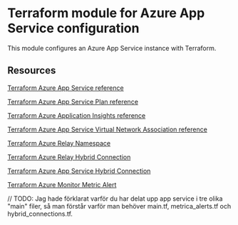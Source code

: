 # Terraform module for Azure App Service configuration

This module configures an Azure App Service instance with Terraform.

## Resources

[Terraform Azure App Service reference](https://registry.terraform.io/providers/hashicorp/azurerm/latest/docs/resources/app_service)

[Terraform Azure App Service Plan reference](https://registry.terraform.io/providers/hashicorp/azurerm/latest/docs/resources/app_service_plan)

[Terraform Azure Application Insights reference](https://registry.terraform.io/providers/hashicorp/azurerm/latest/docs/resources/application_insights)

[Terraform Azure App Service Virtual Network Association reference](https://registry.terraform.io/providers/hashicorp/azurerm/latest/docs/resources/app_service_virtual_network_swift_connection)

[Terraform Azure Relay Namespace](https://registry.terraform.io/providers/hashicorp/azurerm/latest/docs/resources/relay_namespace)

[Terraform Azure Relay Hybrid Connection](https://registry.terraform.io/providers/hashicorp/azurerm/latest/docs/resources/relay_hybrid_connection)

[Terraform Azure App Service Hybrid Connection](https://registry.terraform.io/providers/hashicorp/azurerm/latest/docs/resources/app_service_hybrid_connection)

[Terraform Azure Monitor Metric Alert](https://registry.terraform.io/providers/hashicorp/azurerm/latest/docs/resources/monitor_metric_alert)


// TODO: Jag hade förklarat varför du har delat upp app service i tre olika "main" filer, så man förstår varför man behöver main.tf, metrica_alerts.tf och hybrid_connections.tf.